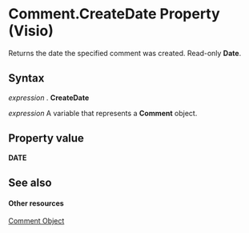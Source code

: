 
# Comment.CreateDate Property (Visio)

Returns the date the specified comment was created. Read-only  **Date**.


## Syntax

 _expression_ . **CreateDate**

 _expression_ A variable that represents a **Comment** object.


## Property value

 **DATE**


## See also


#### Other resources


[Comment Object](f028cc03-0ef1-8017-a936-d30d45211864.md)
